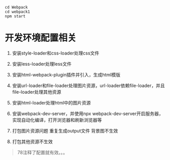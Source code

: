 ```
cd Webpack
cd webpack1
npm start
```

# 开发环境配置相关

1. 安装style-loader和css-loader处理css文件
2. 安装less-loader处理less文件
3. 安装html-webpack-plugin插件并引入，生成html模版
4. 安装url-loader和file-loader处理图片资源，url-loader依赖file-loader，并且file-loader处理其他资源
5. 安装html-loader处理html中的图片资源
6. 安装webpack-dev-server，并使用npx webpack-dev-server开启服务器，实现自动化编译，打开浏览器和刷新浏览器等
7. 打包图片资源问题
重复生成output文件
背景图不生效

8. 打包其他资源不生效

> 78注释了配置就有效。。。
